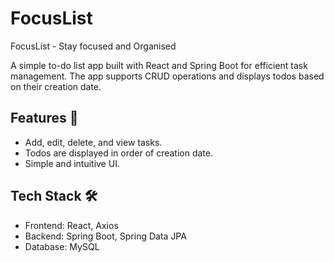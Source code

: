 # FocusList
FocusList - Stay focused and Organised

A simple to-do list app built with React and Spring Boot for efficient task management. The app supports CRUD operations and displays todos based on their creation date.

## Features 🚀
- Add, edit, delete, and view tasks.
- Todos are displayed in order of creation date.
- Simple and intuitive UI.


## Tech Stack 🛠️
- Frontend: React, Axios
- Backend: Spring Boot, Spring Data JPA
- Database: MySQL 
